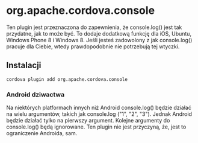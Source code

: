 <!---
    Licensed to the Apache Software Foundation (ASF) under one
    or more contributor license agreements.  See the NOTICE file
    distributed with this work for additional information
    regarding copyright ownership.  The ASF licenses this file
    to you under the Apache License, Version 2.0 (the
    "License"); you may not use this file except in compliance
    with the License.  You may obtain a copy of the License at

      http://www.apache.org/licenses/LICENSE-2.0

    Unless required by applicable law or agreed to in writing,
    software distributed under the License is distributed on an
    "AS IS" BASIS, WITHOUT WARRANTIES OR CONDITIONS OF ANY
    KIND, either express or implied.  See the License for the
    specific language governing permissions and limitations
    under the License.
-->

# org.apache.cordova.console

Ten plugin jest przeznaczona do zapewnienia, że console.log() jest tak przydatne, jak to może być. To dodaje dodatkową funkcję dla iOS, Ubuntu, Windows Phone 8 i Windows 8. Jeśli jesteś zadowolony z jak console.log() pracuje dla Ciebie, wtedy prawdopodobnie nie potrzebują tej wtyczki.

## Instalacji

    cordova plugin add org.apache.cordova.console
    

### Android dziwactwa

Na niektórych platformach innych niż Android console.log() będzie działać na wielu argumentów, takich jak console.log ("1", "2", "3"). Jednak Android będzie działać tylko na pierwszy argument. Kolejne argumenty do console.log() będą ignorowane. Ten plugin nie jest przyczyną, że, jest to ograniczenie Androida, sam.